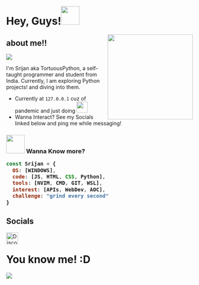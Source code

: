 <h1>Hey, Guys!<img src="https://c.tenor.com/4P02Cdfd26MAAAAj/baby-yoda-so-cute.gif" width="50"></h1>
<img align='right' src="https://media.tenor.com/images/b7939d73d32cb3ce5e48a80dd35dc599/tenor.gif" width="230px" height = "230px">

<h2><b> about me!! </b><br></h2> 

![](https://komarev.com/ghpvc/?username=Srijandev&label=PROFILE+VIEWS)


I'm Srijan aka TortuousPython, a self-taught programmer and student from India. Currently, I am exploring Python projects! and diving into them.

- Currently at `127.0.0.1` cuz of pandemic and just doing  <img src="https://media.giphy.com/media/WUlplcMpOCEmTGBtBW/giphy.gif" width="30">
- Wanna Interact? See my Socials linked below and ping me while messaging! 
<h3><img src="https://media.giphy.com/media/VgCDAzcKvsR6OM0uWg/giphy.gif" width="50"> Wanna Know more?


```javascript
const Srijan = {
  OS: [WINDOWS],  
  code: [JS, HTML, CSS, Python],
  tools: [NVIM, CMD, GIT, WSL],
  interest: [APIs, WebDev, AOC],
  challenge: "grind every second"
}
```

<h2>Socials</h2>

[<img align="left" alt="Discord: Srijan_coder#8712" width="32px" src="https://cdn.jsdelivr.net/npm/simple-icons@3/icons/discord.svg" />][discord]

[discord]: https://discordapp.com/users/737860440075403406
<br>
<h1> You know me! :D </h1>

<img align="center" src="https://github-readme-stats.vercel.app/api/top-langs/?username=Srijandev&layout=compact&card_width=443&show_icons=true&show_icons=true&theme=calm&hide_border=true"/><br>
